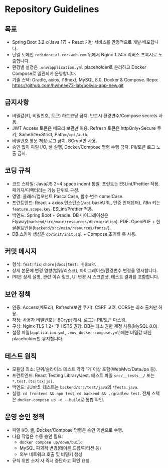 # Repository Guidelines

## 목표
- Spring Boot 3.2.x(Java 17) + React 기반 서비스를 안정적으로 개발·배포합니다.
- 단일 도메인 `redidencial.cor-web.com` 뒤에서 Nginx 1.24.x 리버스 프록시로 노출합니다.
- 환경별 설정은 `.env`/`application.yml` placeholder로 분리하고 Docker Compose로 일관되게 운영합니다.
- 기술 스택: Gradle, axios, i18next, MySQL 8.0, Docker & Compose. Repo: https://github.com/hwhnee73-lab/bolivia-app-new.git

## 금지사항
- 비밀값(키, 비밀번호, 토큰) 하드코딩 금지. 반드시 환경변수/Compose secrets 사용.
- JWT Access 토큰은 메모리 보관만 허용. Refresh 토큰은 httpOnly+Secure 쿠키, SameSite=Strict, Path=`/api/auth`.
- 비밀번호 평문 저장·로그 금지. BCrypt만 사용.
- 승인 없이 파일 I/O, 셸 실행, Docker/Compose 명령 수행 금지. PII/토큰 로그 노출 금지.

## 코딩 규칙
- 코드 스타일: Java/JS 2~4 space indent 통일. 프런트는 ESLint/Prettier 적용. 패키지/디렉터리는 기능 단위로 구성.
- 명명: 클래스/컴포넌트 PascalCase, 함수·변수 camelCase.
- 프런트엔드: React + axios 인스턴스(`/api` baseURL, 인증 인터셉터), i18n 키는 `feature.scope.key`. ESLint/Prettier 적용.
- 백엔드: Spring Boot + Gradle. DB 마이그레이션은 Flyway(`backend/src/main/resources/db/migration`). PDF: OpenPDF + 한글폰트번들(`backend/src/main/resources/fonts/`).
- DB 스키마 생성은 `db/init/init.sql` + Compose 초기화 훅 사용.

## 커밋 메시지
- 형식: `feat|fix|chore|docs|test: 한줄요약`.
- 상세 본문에 변경 영향(범위/리스크), 마이그레이션/환경변수 변경을 명시합니다.
- PR은 상세 설명, 관련 이슈 링크, UI 변경 시 스크린샷, 테스트 결과를 포함합니다.

## 보안 정책
- 인증: Access(메모리), Refresh(보안 쿠키). CSRF 고려, CORS는 최소 출처만 허용.
- 저장: 사용자 비밀번호는 BCrypt 해시. 로그는 PII/토큰 마스킹.
- 구성: Nginx TLS 1.2+ 및 HSTS 권장. DB는 최소 권한 계정 사용(MySQL 8.0).
- 설정 파일(`application.yml`, `.env`, `docker-compose.yml`)에는 비밀값 대신 placeholder만 유지합니다.

## 테스트 원칙
- 모듈당 최소: 단위/슬라이스 테스트 각각 1개 이상 포함(WebMvc/DataJpa 등).
- 프런트엔드: React Testing Library/Jest. 테스트 파일 `src/__tests__/` 또는 `*.test.(ts|tsx|js)`.
- 백엔드: JUnit5. 테스트는 `backend/src/test/java`의 `*Tests.java`.
- 실행: `cd frontend && npm test`, `cd backend && ./gradlew test`. 전체 스택은 `docker-compose up -d --build`로 통합 확인.

## 운영 승인 정책
- 파일 I/O, 셸, Docker/Compose 명령은 승인 기반으로 수행.
- 다음 작업은 수동 승인 필요:
  - `docker compose up/down/build`
  - MySQL 파괴적 변경(테이블 드롭/파티션 등)
  - 외부 네트워크 호출 및 비밀키 생성
- 규칙 위반 소지 시 즉시 중단하고 확인 요청.
